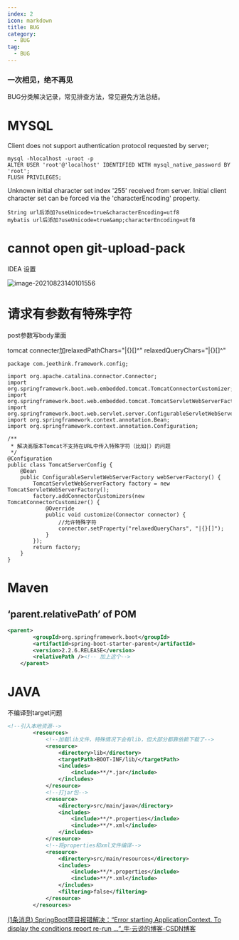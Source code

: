 ```yaml
---
index: 2
icon: markdown
title: BUG
category:
  - BUG
tag:
  - BUG
---
```

### 一次相见，绝不再见

BUG分类解决记录，常见排查方法，常见避免方法总结。

<!--more-->

# MYSQL

Client does not support authentication protocol requested by server; 

```
mysql -hlocalhost -uroot -p
ALTER USER 'root'@'localhost' IDENTIFIED WITH mysql_native_password BY 'root';
FLUSH PRIVILEGES;
```



Unknown initial character set index '255' received from server. Initial client character set can be forced via the 'characterEncoding' property.

```
String url后添加?useUnicode=true&characterEncoding=utf8   
mybatis url后添加?useUnicode=true&amp;characterEncoding=utf8
```



# cannot open git-upload-pack 

IDEA 设置

![image-20210823140101556](http://rcy276gfy.hd-bkt.clouddn.com/work/image-20210823140101556.png)

# 请求有参数有特殊字符

post参数写body里面

tomcat connecter加relaxedPathChars="|{}[\]^"  relaxedQueryChars="|{}[\]^" 

```
package com.jeethink.framework.config;

import org.apache.catalina.connector.Connector;
import org.springframework.boot.web.embedded.tomcat.TomcatConnectorCustomizer;
import org.springframework.boot.web.embedded.tomcat.TomcatServletWebServerFactory;
import org.springframework.boot.web.servlet.server.ConfigurableServletWebServerFactory;
import org.springframework.context.annotation.Bean;
import org.springframework.context.annotation.Configuration;

/**
 * 解决高版本Tomcat不支持在URL中传入特殊字符（比如|）的问题
 */
@Configuration
public class TomcatServerConfig {
    @Bean
    public ConfigurableServletWebServerFactory webServerFactory() {
        TomcatServletWebServerFactory factory = new TomcatServletWebServerFactory();
        factory.addConnectorCustomizers(new TomcatConnectorCustomizer() {
            @Override
            public void customize(Connector connector) {
                //允许特殊字符
                connector.setProperty("relaxedQueryChars", "|{}[]");
            }
        });
        return factory;
    }
}
```

# Maven

## ‘parent.relativePath’ of POM

```xml
<parent>
        <groupId>org.springframework.boot</groupId>
        <artifactId>spring-boot-starter-parent</artifactId>
        <version>2.2.6.RELEASE</version>
        <relativePath /><!-- 加上这个-->
    </parent>
```

# JAVA

不编译到target问题

```xml
<!--引入本地资源-->
        <resources>
            <!--加载lib文件，特殊情况下会有lib，但大部分都靠依赖下载了-->
            <resource>
                <directory>lib</directory>
                <targetPath>BOOT-INF/lib/</targetPath>
                <includes>
                    <include>**/*.jar</include>
                </includes>
            </resource>
            <!--打jar包-->
            <resource>
                <directory>src/main/java</directory>
                <includes>
                    <include>**/*.properties</include>
                    <include>**/*.xml</include>
                </includes>
            </resource>
            <!--将properties和xml文件编译-->
            <resource>
                <directory>src/main/resources</directory>
                <includes>
                    <include>**/*.properties</include>
                    <include>**/*.xml</include>
                </includes>
                <filtering>false</filtering>
            </resource>
        </resources>
```



[(1条消息) SpringBoot项目报错解决：“Error starting ApplicationContext. To display the conditions report re-run ...”_牛·云说的博客-CSDN博客](https://blog.csdn.net/m0_50762431/article/details/122143601)

